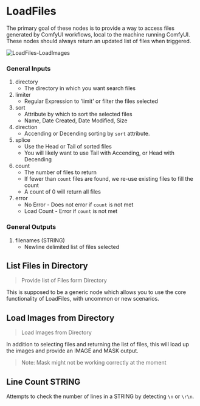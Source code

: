 # LoadFiles

The primary goal of these nodes is to provide a way to access files generated by ComfyUI workflows, local to the machine running ComfyUI.  These nodes should always return an updated list of files when triggered.

![LoadFiles-LoadImages](docs/LoadFiles-LoadImages.png)

### General Inputs

1. directory
    * The directory in which you want search files
1. limiter
    * Regular Expression to 'limit' or filter the files selected
1. sort
    * Attribute by which to sort the selected files
    * Name, Date Created, Date Modified, Size
1. direction
    * Accending or Decending sorting by `sort` attribute.
1. splice
    * Use the Head or Tail of sorted files
    * You will likely want to use Tail with Accending, or Head with Decending
1. count
    * The number of files to return
    * If fewer than `count` files are found, we re-use existing files to fill the count
    * A count of 0 will return all files
1. error
    * No Error - Does not error if `count` is not met
    * Load Count - Error if `count` is not met

### General Outputs

1. filenames (STRING)
   * Newline delimited list of files selected


## List Files in Directory
> Provide list of Files form Directory

This is supposed to be a generic node which allows you to use the core functionality of LoadFiles, with uncommon or new scenarios.


## Load Images from Directory
> Load Images from Directory

In addition to selecting files and returning the list of files, this will load up the images and provide an IMAGE and MASK output.

> Note: Mask might not be working correctly at the moment

## Line Count STRING

Attempts to check the number of lines in a STRING by detecting `\n` or `\r\n`.
